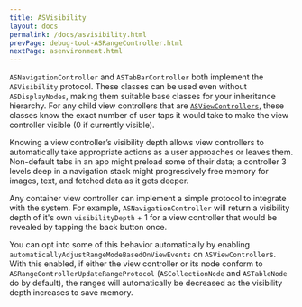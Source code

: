 ```yaml
---
title: ASVisibility
layout: docs
permalink: /docs/asvisibility.html
prevPage: debug-tool-ASRangeController.html
nextPage: asenvironment.html
---
```


`ASNavigationController` and `ASTabBarController` both implement the `ASVisibility` protocol. These classes can be used even without `ASDisplayNodes`, making them suitable base classes for your inheritance hierarchy. For any child view controllers that are <a href="containers-asviewcontroller.html">`ASViewControllers`</a>, these classes know the exact number of user taps it would take to make the view controller visible (0 if currently visible).

Knowing a view controller’s visibility depth allows view controllers to automatically take appropriate actions as a user approaches or leaves them. Non-default tabs in an app might preload some of their data; a controller 3 levels deep in a navigation stack might progressively free memory for images, text, and fetched data as it gets deeper. 

Any container view controller can implement a simple protocol to integrate with the system. For example, `ASNavigationController` will return a visibility depth of it's own `visibilityDepth` + 1 for a view controller that would be revealed by tapping the back button once.

You can opt into some of this behavior automatically by enabling `automaticallyAdjustRangeModeBasedOnViewEvents` on `ASViewController`s. With this enabled, if either the view controller or its node conform to `ASRangeControllerUpdateRangeProtocol` (`ASCollectionNode` and `ASTableNode` do by default), the ranges will automatically be decreased as the visibility depth increases to save memory.
